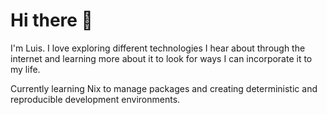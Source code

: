 # Hi there 👋

I'm Luis. I love exploring different technologies I hear about through the internet and learning more about it to look for ways I can incorporate it to my life.

Currently learning Nix to manage packages and creating deterministic and reproducible development environments.
